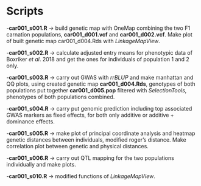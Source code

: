 # Scripts
-**car001_s001.R** -> build genetic map with OneMap combining the two F1 carnation populations, **car001_d001.vcf** and **car001_d002.vcf**. Make plot of built genetic map car001_d004.Rds with *LinkageMapView*.<br>

-**car001_s002.R** -> calculate adjusted entry means for phenotypic data of Boxriker *et al*. 2018 and get the ones for individuals of population 1 and 2 only.<br>

-**car001_s003.R** -> carry out GWAS with *rrBLUP* and make manhattan and QQ plots, using created genetic map **car001_d004.Rds**, genotypes of both populations put together **car001_d005.pop** filtered with *SelectionTools*, phenotypes of both populations combined.<br>

-**car001_s004.R** -> carry put genomic prediction including top associated GWAS markers as fixed effects, for both only additive or additive + dominance effects.<br>

-**car001_s005.R** -> make plot of principal coordinate analysis and heatmap genetic distances between individuals, modified roger’s distance. Make correlation plot between genetic and physical distances.<br>

-**car001_s006.R** -> carry out QTL mapping for the two populations individually and make plots.<br>   

-**car001_s010.R** -> modified functions of *LinkageMapView*.<br>
